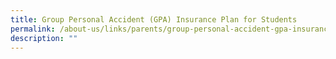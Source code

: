 ```yaml
---
title: Group Personal Accident (GPA) Insurance Plan for Students
permalink: /about-us/links/parents/group-personal-accident-gpa-insurance-plan-for-students/
description: ""
---
```

